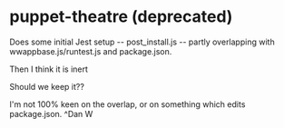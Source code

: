 
# puppet-theatre (deprecated)

Does some initial Jest setup -- post_install.js -- partly overlapping with wwappbase.js/runtest.js and package.json. 

Then I think it is inert

Should we keep it??

I'm not 100% keen on the overlap, or on something which edits package.json. ^Dan W

